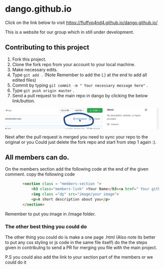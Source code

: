 # dango.github.io
Click on the link below to visit
https://fluffyp4nd4.github.io/dango.github.io/

This is a website for our group which in still under development.


## Contributing to this project 
1. Fork this project.
2. Clone the fork repo from your account to your local machine.
3. Make necessary edits.
4. Type ``` git add . ``` (Note Remember to add the (.) at the end to add all edited files)
5. Commit by typing ``` git commit -m " Your necessary message here" ``` .
6. Type  ``` git push origin master ``` .
7. Send a pull request to the main repo in dango by clicking the below link/button.

![pull icon](https://github.com/D4Ngo/dango/blob/master/image/pull.png)

Next after the pull request is merged you need to sync your repo to the original
or you Could just delete the fork repo and start from step 1 again :).

## All members can do.
On the members section add the following code at the end of the given comment.
copy the following code
``` html
		<section class = "members-section ">
			<h3 class="members-link" >Your Name</h3><a href=" Your github link" ><i class="fab fa-github "></i></a>	
			<img class ="dp" src="image/your image">
			<p>A short description about you</p>
		</section>

```
Remember to put you image in /image folder.

### The other best thing you could do
The other thing you could do is  make a one page .html (Also note its better to put any css styling or js code in the same file itself)
do the the steps given in contributng to send a PR for merging you file with the main project.

P.S you could also add the link to your section part of the members or we could do it


